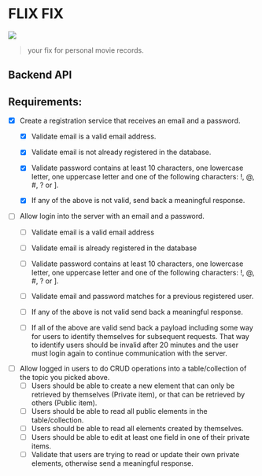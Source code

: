 # FLIX FIX
<img src= "https://i.imgur.com/3jOQG7W.jpeg">

> your fix for personal movie records.


## Backend API

## Requirements:

* [X] Create a registration service that receives an email and a password.
    * [X] Validate email is a valid email address.
    * [X] Validate email is not already registered in the database.
    * [X] Validate password contains at least 10 characters, one lowercase letter, one uppercase letter and one of the following characters: !, @, #, ? or ].
    * [X] If any of the above is not valid, send back a meaningful response.


* [ ] Allow login into the server with an email and a password.
    * [ ] Validate email is a valid email address
    * [ ] Validate email is already registered in the database
    * [ ] Validate password contains at least 10 characters, one lowercase letter, one uppercase letter and one of the following characters: !, @, #, ? or ].
    * [ ] Validate email and password matches for a previous registered user.
    * [ ] If any of the above is not valid send back a meaningful response.
    * [ ] If all of the above are valid send back a payload including some way for users to identify themselves for subsequent requests. That way to identify users should be invalid after 20 minutes and the user must login again to continue communication with the server.


* [ ] Allow logged in users to do CRUD operations into a table/collection of the topic you picked above.
    * [ ] Users should be able to create a new element that can only be retrieved by themselves (Private item), or that can be retrieved by others (Public item).
    * [ ] Users should be able to read all public elements in the table/collection.
    * [ ] Users should be able to read all elements created by themselves.
    * [ ] Users should be able to edit at least one field in one of their private items.
    * [ ] Validate that users are trying to read or update their own private elements, otherwise send a meaningful response.
